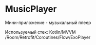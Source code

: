 # MusicPlayer
Мини-приложение - музыкальный плеер

Используемый стек: Kotlin/MVVM /Room/Retrofit/Coroutines/Flow/ExoPlayer
